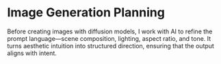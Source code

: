 # Image Generation Planning

Before creating images with diffusion models, I work with AI to refine the prompt language—scene composition, lighting, aspect ratio, and tone. It turns aesthetic intuition into structured direction, ensuring that the output aligns with intent.
